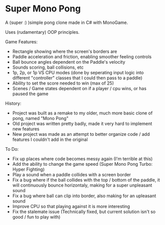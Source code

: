 # Super Mono Pong

A (super :) )simple pong clone made in C# with MonoGame.

Uses (rudamentary) OOP principles.

Game Features:
- Rectangle showing where the screen's borders are
- Paddle acceleration and friction, enabling smoother feeling controls
- Ball bounce angles dependent on the Paddle's velocity
- Sounds scoring, ball collisions, etc
- 1p, 2p, or 1p VS CPU modes (done by seperating input logic into different "controller" classes that I could then pass to a paddle)
- Ability to set the score needed to win (max of 25)
- Scenes / Game states dependent on if a player / cpu wins, or has paused the game

History:
- Project was built as a remake to my older, much more basic clone of pong, named "Mono Pong"
- Old project was written pretty badly, made it very hard to implement new features
- New project was made as an attempt to better organize code / add features I couldn't add in the original

To Do:
- Fix up places where code becomes messy again (I'm terrible at this)
- Add the ability to change the game speed (Super Mono Pong Turbo: Hyper Fighting)
- Play a sound when a paddle collides with a screen border
- Fix a bug where if the ball collides with the top / bottom of the paddle, it will continuously bounce horizontaly, making for a super unpleasant sound
- Fix a bug where ball can clip into border, also making for an upleasant sound
- Improve CPU so that playing against it is more interesting
- Fix the stalemate issue (Technically fixed, but current solution isn't so good / fun to play with)
